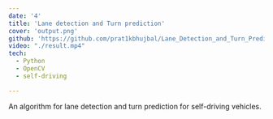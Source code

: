 ```yaml
---
date: '4'
title: 'Lane detection and Turn prediction'
cover: 'output.png'
github: 'https://github.com/prat1kbhujbal/Lane_Detection_and_Turn_Prediction'
video: "./result.mp4"
tech:
  - Python
  - OpenCV
  - self-driving

---
```

An algorithm for lane detection and turn prediction for self-driving vehicles.

